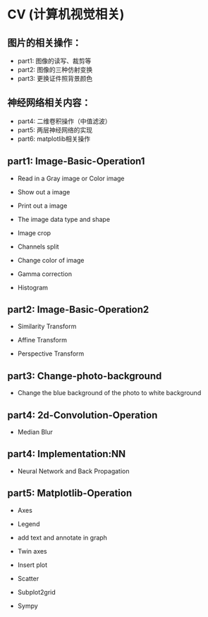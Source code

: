# CV (计算机视觉相关)

## 图片的相关操作：
 
 - part1: 图像的读写、裁剪等
 - part2: 图像的三种仿射变换
 - part3: 更换证件照背景颜色

## 神经网络相关内容：
 
 - part4: 二维卷积操作（中值滤波）
 - part5: 两层神经网络的实现
 - part6: matplotlib相关操作
 
## part1: Image-Basic-Operation1

- Read in a Gray image or Color image

- Show out a image

- Print out a image

- The image data type and shape

- Image crop

- Channels split

- Change color of image

- Gamma correction

- Histogram


## part2: Image-Basic-Operation2

- Similarity Transform

- Affine Transform

- Perspective Transform


## part3: Change-photo-background

- Change the blue background of the photo to white background


## part4: 2d-Convolution-Operation

- Median Blur

## part4: Implementation:NN

- Neural Network and Back Propagation

## part5: Matplotlib-Operation

- Axes

- Legend

- add text and annotate in graph

- Twin axes

- Insert plot

- Scatter

- Subplot2grid

- Sympy
